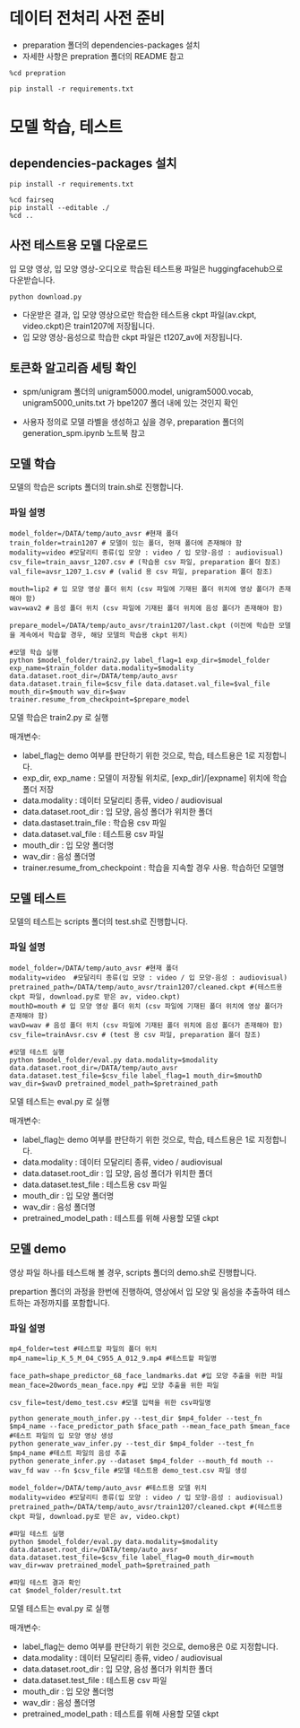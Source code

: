 # 데이터 전처리 사전 준비
* preparation 폴더의 dependencies-packages 설치 
* 자세한 사항은 prepration 폴더의 README 참고
~~~
%cd prepration

pip install -r requirements.txt
~~~

# 모델 학습, 테스트

## dependencies-packages 설치
~~~
pip install -r requirements.txt

%cd fairseq
pip install --editable ./
%cd ..
~~~


## 사전 테스트용 모델 다운로드
입 모양 영상, 입 모양 영상-오디오로 학습된 테스트용 파일은 huggingfacehub으로 다운받습니다. 

~~~
python download.py
~~~

* 다운받은 결과, 입 모양 영상으로만 학습한 테스트용 ckpt 파일(av.ckpt, video.ckpt)은 train1207에 저장됩니다. 
* 입 모양 영상-음성으로 학습한 ckpt 파일은 t1207_av에 저장됩니다.

## 토큰화 알고리즘 세팅 확인
* spm/unigram 폴더의 unigram5000.model, unigram5000.vocab, unigram5000_units.txt 가 bpe1207 폴더 내에 있는 것인지 확인

* 사용자 정의로 모델 라벨을 생성하고 싶을 경우, preparation 폴더의 generation_spm.ipynb 노트북 참고

## 모델 학습

모델의 학습은 scripts 폴더의 train.sh로 진행합니다. 

### 파일 설명
~~~
model_folder=/DATA/temp/auto_avsr #현재 폴더
train_folder=train1207 # 모델이 있는 폴더, 현재 폴더에 존재해야 함
modality=video #모달리티 종류(입 모양 : video / 입 모양-음성 : audiovisual) 
csv_file=train_aavsr_1207.csv # (학습용 csv 파일, preparation 폴더 참조)
val_file=avsr_1207_1.csv # (valid 용 csv 파일, preparation 폴더 참조) 

mouth=lip2 # 입 모양 영상 폴더 위치 (csv 파일에 기재된 폴더 위치에 영상 폴더가 존재해야 함)
wav=wav2 # 음성 폴더 위치 (csv 파일에 기재된 폴더 위치에 음성 폴더가 존재해야 함)

prepare_model=/DATA/temp/auto_avsr/train1207/last.ckpt (이전에 학습한 모델을 계속에서 학습할 경우, 해당 모델의 학습용 ckpt 위치)

#모델 학습 실행
python $model_folder/train2.py label_flag=1 exp_dir=$model_folder exp_name=$train_folder data.modality=$modality data.dataset.root_dir=/DATA/temp/auto_avsr data.dataset.train_file=$csv_file data.dataset.val_file=$val_file mouth_dir=$mouth wav_dir=$wav trainer.resume_from_checkpoint=$prepare_model
~~~

모델 학습은 train2.py 로 실행

매개변수: 
  * label_flag는 demo 여부를 판단하기 위한 것으로, 학습, 테스트용은 1로 지정합니다.
  * exp_dir, exp_name : 모델이 저장될 위치로, [exp_dir]/[expname]  위치에 학습 폴더 저장
  * data.modality : 데이터 모달리티 종류, video / audiovisual
  * data.dataset.root_dir : 입 모양, 음성 폴더가 위치한 폴더
  * data.dastaset.train_file : 학습용 csv 파일
  * data.dataset.val_file : 테스트용 csv 파일
  * mouth_dir : 입 모양 폴더명
  * wav_dir : 음성 폴더명
  * trainer.resume_from_checkpoint : 학습을 지속할 경우 사용. 학습하던 모델명

    
## 모델 테스트

모델의 테스트는 scripts 폴더의 test.sh로 진행합니다. 

### 파일 설명
~~~
model_folder=/DATA/temp/auto_avsr #현재 폴더
modality=video  #모달리티 종류(입 모양 : video / 입 모양-음성 : audiovisual)
pretrained_path=/DATA/temp/auto_avsr/train1207/cleaned.ckpt #(테스트용 ckpt 파일, download.py로 받은 av, video.ckpt) 
mouthD=mouth # 입 모양 영상 폴더 위치 (csv 파일에 기재된 폴더 위치에 영상 폴더가 존재해야 함)
wavD=wav # 음성 폴더 위치 (csv 파일에 기재된 폴더 위치에 음성 폴더가 존재해야 함)
csv_file=trainAvsr.csv # (test 용 csv 파일, preparation 폴더 참조) 

#모델 테스트 실행
python $model_folder/eval.py data.modality=$modality data.dataset.root_dir=/DATA/temp/auto_avsr data.dataset.test_file=$csv_file label_flag=1 mouth_dir=$mouthD wav_dir=$wavD pretrained_model_path=$pretrained_path
~~~

모델 테스트는 eval.py 로 실행

매개변수: 
  * label_flag는 demo 여부를 판단하기 위한 것으로, 학습, 테스트용은 1로 지정합니다.
  * data.modality : 데이터 모달리티 종류, video / audiovisual
  * data.dataset.root_dir : 입 모양, 음성 폴더가 위치한 폴더
  * data.dataset.test_file : 테스트용 csv 파일
  * mouth_dir : 입 모양 폴더명
  * wav_dir : 음성 폴더명
  * pretrained_model_path : 테스트를 위해 사용할 모델 ckpt 


## 모델 demo

영상 파일 하나를 테스트해 볼 경우, scripts 폴더의 demo.sh로 진행합니다. 

prepartion 폴더의 과정을 한번에 진행하여, 영상에서 입 모양 및 음성을 추출하여 테스트하는 과정까지를 포함합니다. 

### 파일 설명

~~~
mp4_folder=test #테스트할 파일의 폴더 위치
mp4_name=lip_K_5_M_04_C955_A_012_9.mp4 #테스트할 파일명

face_path=shape_predictor_68_face_landmarks.dat #입 모양 추출을 위한 파일
mean_face=20words_mean_face.npy #입 모양 추출을 위한 파일

csv_file=test/demo_test.csv #모델 입력을 위한 csv파일명

python generate_mouth_infer.py --test_dir $mp4_folder --test_fn $mp4_name --face_predictor_path $face_path --mean_face_path $mean_face   #테스트 파일의 입 모양 영상 생성
python generate_wav_infer.py --test_dir $mp4_folder --test_fn $mp4_name #테스트 파일의 음성 추출
python generate_infer.py --dataset $mp4_folder --mouth_fd mouth --wav_fd wav --fn $csv_file #모델 테스트용 demo_test.csv 파일 생성

model_folder=/DATA/temp/auto_avsr #테스트용 모델 위치
modality=video #모달리티 종류(입 모양 : video / 입 모양-음성 : audiovisual)
pretrained_path=/DATA/temp/auto_avsr/train1207/cleaned.ckpt #(테스트용 ckpt 파일, download.py로 받은 av, video.ckpt) 

#파일 테스트 실행
python $model_folder/eval.py data.modality=$modality data.dataset.root_dir=/DATA/temp/auto_avsr data.dataset.test_file=$csv_file label_flag=0 mouth_dir=mouth wav_dir=wav pretrained_model_path=$pretrained_path 

#파일 테스트 결과 확인
cat $model_folder/result.txt
~~~

모델 테스트는 eval.py 로 실행

매개변수: 
 * label_flag는 demo 여부를 판단하기 위한 것으로, demo용은 0로 지정합니다.
 * data.modality : 데이터 모달리티 종류, video / audiovisual
  * data.dataset.root_dir : 입 모양, 음성 폴더가 위치한 폴더
  * data.dataset.test_file : 테스트용 csv 파일
  * mouth_dir : 입 모양 폴더명
  * wav_dir : 음성 폴더명
  * pretrained_model_path : 테스트를 위해 사용할 모델 ckpt 


